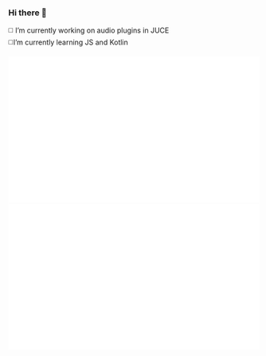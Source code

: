 ### Hi there 👋


◻️ I’m currently working on audio plugins in JUCE<br />◻️I’m currently learning JS and Kotlin
<!--
**jarekkopaczewski/jarekkopaczewski** is a ✨ _special_ ✨ repository because its `README.md` (this file) appears on your GitHub profile.

Here are some ideas to get you started:

- 🔭 I’m currently working on 
- 🌱 I’m currently learning ...
- 👯 I’m looking to collaborate on ...
- 🤔 I’m looking for help with ...
- 💬 Ask me about ...
- 📫 How to reach me: ...
- 😄 Pronouns: ...
- ⚡ Fun fact: ...
-->

![Lang](https://github.com/jarekkopaczewski/Stats/blob/656ba487f78729316125e33e5686aab7221569f6/generated/languages.svg) 
![Stats](https://github.com/jarekkopaczewski/Stats/blob/1ff1ce3d4f65621dbf8c5c423abae5d61e526d0e/generated/overview.svg)

